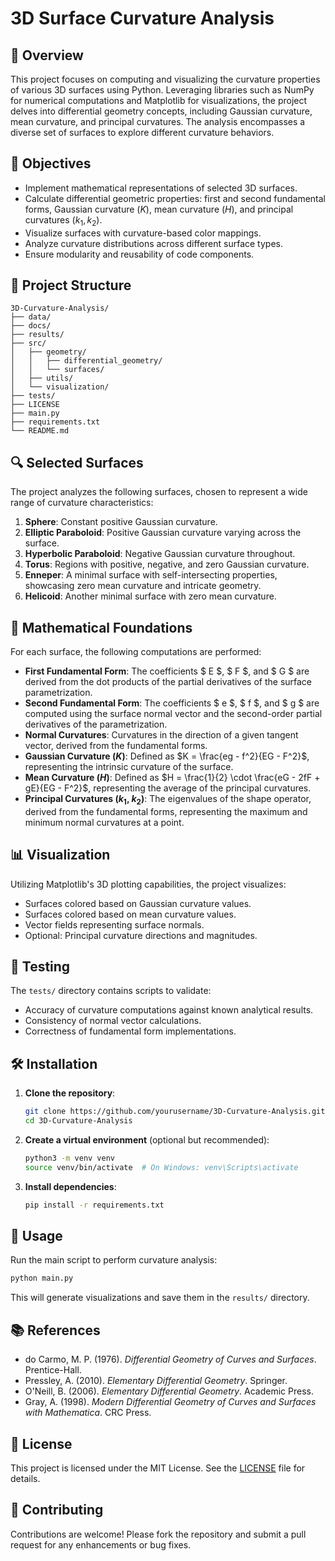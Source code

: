 # 3D Surface Curvature Analysis

## 📌 Overview

This project focuses on computing and visualizing the curvature properties of various 3D surfaces using Python. Leveraging libraries such as NumPy for numerical computations and Matplotlib for visualizations, the project delves into differential geometry concepts, including Gaussian curvature, mean curvature, and principal curvatures. The analysis encompasses a diverse set of surfaces to explore different curvature behaviors.

## 🧠 Objectives

- Implement mathematical representations of selected 3D surfaces.
- Calculate differential geometric properties: first and second fundamental forms, Gaussian curvature $(K)$, mean curvature $(H)$, and principal curvatures $(k_{1}, k_{2})$.
- Visualize surfaces with curvature-based color mappings.
- Analyze curvature distributions across different surface types.
- Ensure modularity and reusability of code components.

## 📁 Project Structure

```
3D-Curvature-Analysis/
├── data/                 
├── docs/                   
├── results/                
├── src/                    
│   ├── geometry/           
│   │   ├── differential_geometry/
│   │   └── surfaces/
│   ├── utils/              
│   └── visualization/      
├── tests/     
├── LICENSE         
├── main.py                 
├── requirements.txt        
└── README.md             
```

## 🔍 Selected Surfaces

The project analyzes the following surfaces, chosen to represent a wide range of curvature characteristics:

1. **Sphere**: Constant positive Gaussian curvature.
2. **Elliptic Paraboloid**: Positive Gaussian curvature varying across the surface.
3. **Hyperbolic Paraboloid**: Negative Gaussian curvature throughout.
4. **Torus**: Regions with positive, negative, and zero Gaussian curvature.
5. **Enneper**: A minimal surface with self-intersecting properties, showcasing zero mean curvature and intricate geometry.
6. **Helicoid**: Another minimal surface with zero mean curvature.

## 🧮 Mathematical Foundations

For each surface, the following computations are performed:

- **First Fundamental Form**: The coefficients $ E $, $ F $, and $ G $ are derived from the dot products of the partial derivatives of the surface parametrization.
- **Second Fundamental Form**: The coefficients $ e $, $ f $, and $ g $ are computed using the surface normal vector and the second-order partial derivatives of the parametrization.
- **Normal Curvatures**: Curvatures in the direction of a given tangent vector, derived from the fundamental forms.
- **Gaussian Curvature ($K$)**: Defined as $K = \frac{eg - f^2}{EG - F^2}$, representing the intrinsic curvature of the surface.
- **Mean Curvature ($H$)**: Defined as $H = \frac{1}{2} \cdot \frac{eG - 2fF + gE}{EG - F^2}$, representing the average of the principal curvatures.
- **Principal Curvatures ($k_{1}$, $k_{2}$)**: The eigenvalues of the shape operator, derived from the fundamental forms, representing the maximum and minimum normal curvatures at a point.

## 📊 Visualization

Utilizing Matplotlib's 3D plotting capabilities, the project visualizes:

- Surfaces colored based on Gaussian curvature values.
- Surfaces colored based on mean curvature values.
- Vector fields representing surface normals.
- Optional: Principal curvature directions and magnitudes.

## 🧪 Testing

The `tests/` directory contains scripts to validate:

- Accuracy of curvature computations against known analytical results.
- Consistency of normal vector calculations.
- Correctness of fundamental form implementations.

## 🛠️ Installation

1. **Clone the repository**:

   ```bash
   git clone https://github.com/yourusername/3D-Curvature-Analysis.git
   cd 3D-Curvature-Analysis
   ```

2. **Create a virtual environment** (optional but recommended):

   ```bash
   python3 -m venv venv
   source venv/bin/activate  # On Windows: venv\Scripts\activate
   ```

3. **Install dependencies**:

   ```bash
   pip install -r requirements.txt
   ```

## 🚀 Usage

Run the main script to perform curvature analysis:

```bash
python main.py
```

This will generate visualizations and save them in the `results/` directory.

## 📚 References

- do Carmo, M. P. (1976). *Differential Geometry of Curves and Surfaces*. Prentice-Hall.
- Pressley, A. (2010). *Elementary Differential Geometry*. Springer.
- O'Neill, B. (2006). *Elementary Differential Geometry*. Academic Press.
- Gray, A. (1998). *Modern Differential Geometry of Curves and Surfaces with Mathematica*. CRC Press.

## 📝 License

This project is licensed under the MIT License. See the [LICENSE](LICENSE) file for details.

## 🤝 Contributing

Contributions are welcome! Please fork the repository and submit a pull request for any enhancements or bug fixes. 